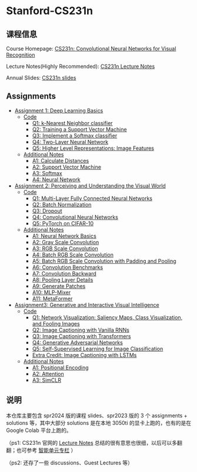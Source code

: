# Stanford-CS231n

## 课程信息
Course Homepage: [CS231n: Convolutional Neural Networks for Visual Recognition](https://cs231n.stanford.edu/)

Lecture Notes(Highly Recommended): [CS231n Lecture Notes](https://cs231n.github.io/)

Annual Slides: [CS231n slides](https://cs231n.stanford.edu/slides/)


## Assignments

- [Assignment 1: Deep Learning Basics](assignments/spr2023/A1)
  - [Code](solutions/spr2023/A1/code)
    - [Q1: k-Nearest Neighbor classifier](solutions/spr2023/A1/code/assignment1/knn.ipynb)
    - [Q2: Training a Support Vector Machine](solutions/spr2023/A1/code/assignment1/svm.ipynb)
    - [Q3: Implement a Softmax classifier](solutions/spr2023/A1/code/assignment1/softmax.ipynb)
    - [Q4: Two-Layer Neural Network](solutions/spr2023/A1/code/assignment1/two_layer_net.ipynb)
    - [Q5: Higher Level Representations: Image Features](solutions/spr2023/A1/code/assignment1/features.ipynb)
  - [Additional Notes](solutions/spr2023/A1/additional-notes_from-suous-cs231n)
    - [A1: Calculate Distances](solutions/spr2023/A1/additional-notes_from-suous-cs231n/001_calculate_distances.ipynb)
    - [A2: Support Vector Machine](solutions/spr2023/A1/additional-notes_from-suous-cs231n/002_svm.ipynb)
    - [A3: Softmax](solutions/spr2023/A1/additional-notes_from-suous-cs231n/003_softmax.ipynb)
    - [A4: Neural Network](solutions/spr2023/A1/additional-notes_from-suous-cs231n/004_nn.ipynb)
- [Assignment 2: Perceiving and Understanding the Visual World](assignments/spr2023/A2)
  - [Code](solutions/spr2023/A2/code)
    - [Q1: Multi-Layer Fully Connected Neural Networks](solutions/spr2023/A2/code/assignment2/FullyConnectedNets.ipynb)
    - [Q2: Batch Normalization](solutions/spr2023/A2/code/assignment2/BatchNormalization.ipynb)
    - [Q3: Dropout](solutions/spr2023/A2/code/assignment2/Dropout.ipynb)
    - [Q4: Convolutional Neural Networks](solutions/spr2023/A2/code/assignment2/ConvolutionalNetworks.ipynb)
    - [Q5: PyTorch on CIFAR-10](solutions/spr2023/A2/code/assignment2/PyTorch.ipynb)
  - [Additional Notes](solutions/spr2023/A2/additional-notes_from-suous-cs231n)
    - [A1: Neural Network Basics](solutions/spr2023/A2/additional-notes_from-suous-cs231n/001_nn.ipynb)
    - [A2: Gray Scale Convolution](solutions/spr2023/A2/additional-notes_from-suous-cs231n/002_gray_scale_convolution.ipynb)
    - [A3: RGB Scale Convolution](solutions/spr2023/A2/additional-notes_from-suous-cs231n/003_rgb_scale_convolution.ipynb)
    - [A4: Batch RGB Scale Convolution](solutions/spr2023/A2/additional-notes_from-suous-cs231n/004_batch_rgb_scale_convolution.ipynb)
    - [A5: Batch RGB Scale Convolution with Padding and Pooling](solutions/spr2023/A2/additional-notes_from-suous-cs231n/005_batch_rgb_scale_convolution_with_padding_and_pooling.ipynb)
    - [A6: Convolution Benchmarks](solutions/spr2023/A2/additional-notes_from-suous-cs231n/006_convolution_benchmarks.ipynb)
    - [A7: Convolution Backward](solutions/spr2023/A2/additional-notes_from-suous-cs231n/007_convolution_backward.ipynb)
    - [A8: Pooling Layer Details](solutions/spr2023/A2/additional-notes_from-suous-cs231n/008_pooling_layer_details.ipynb)
    - [A9: Generate Patches](solutions/spr2023/A2/additional-notes_from-suous-cs231n/009_generate_patches.ipynb)
    - [A10: MLP-Mixer](solutions/spr2023/A2/additional-notes_from-suous-cs231n/010_mlp_mixer.ipynb)
    - [A11: MetaFormer](solutions/spr2023/A2/additional-notes_from-suous-cs231n/011_meta_former.ipynb)
- [Assignment3: Generative and Interactive Visual Intelligence](assignments/spr2023/A3)
  - [Code](solutions/spr2023/A3/code)
    - [Q1: Network Visualization: Saliency Maps, Class Visualization, and Fooling Images](solutions/spr2023/A3/code/assignment3/Network_Visualization.ipynb)
    - [Q2: Image Captioning with Vanilla RNNs](solutions/spr2023/A3/code/assignment3/RNN_Captioning.ipynb)
    - [Q3: Image Captioning with Transformers](solutions/spr2023/A3/code/assignment3/Transformer_Captioning.ipynb)
    - [Q4: Generative Adversarial Networks](solutions/spr2023/A3/code/assignment3/Generative_Adversarial_Networks.ipynb)
    - [Q5: Self-Supervised Learning for Image Classification](solutions/spr2023/A3/code/assignment3/Self_Supervised_Learning.ipynb)
    - [Extra Credit: Image Captioning with LSTMs](solutions/spr2023/A3/code/assignment3/LSTM_Captioning.ipynb)
  - [Additional Notes](solutions/spr2023/A3/additional-notes_from-suous-cs231n)
    - [A1: Positional Encoding](solutions/spr2023/A3/additional-notes_from-suous-cs231n/001_positional_encoding.ipynb)
    - [A2: Attention](solutions/spr2023/A3/additional-notes_from-suous-cs231n/002_attention.ipynb)
    - [A3: SimCLR](solutions/spr2023/A3/additional-notes_from-suous-cs231n/003_simclr.ipynb)


## 说明
本仓库主要包含 spr2024 版的课程 slides、spr2023 版的 3 个 assignments + solutions 等，其中大部分 solutions 是在本地 3050ti 的显卡上跑的，也有的是在 Google Colab 平台上跑的。

（ps1: CS231n 官网的 [Lecture Notes](https://cs231n.github.io/) 总结的很有意思也很细，以后可以多翻翻；也可参考 [智能单元专栏](https://zhuanlan.zhihu.com/p/22339097) ）

（ps2: 还存了一些 discussions、Guest Lectures 等）
